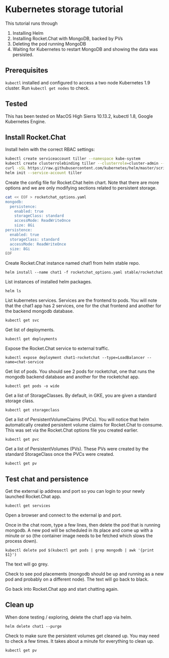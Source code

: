 # Kubernetes storage tutorial

This tutorial runs through
1. Installing Helm
2. Installing Rocket.Chat with MongoDB, backed by PVs
3. Deleting the pod running MongoDB
4. Waiting for Kubernetes to restart MongoDB and showing the data was persisted.

## Prerequisites

`kubectl` installed and configured to access a two node Kubernetes 1.9 cluster. Run `kubectl get nodes` to check.

## Tested

This has been tested on MacOS High Sierra 10.13.2, kubectl 1.8, Google Kubernetes Engine.

## Install Rocket.Chat 

Install helm with the correct RBAC settings:

```bash
kubectl create serviceaccount tiller --namespace kube-system
kubectl create clusterrolebinding tiller --clusterrole=cluster-admin --serviceaccount=kube-system:tiller
curl -sSL https://raw.githubusercontent.com/kubernetes/helm/master/scripts/get | sh
helm init --service-account tiller
```

Create the config file for Rocket.Chat helm chart. Note that there are more options and we are only modifying sections related to persistent storage.

```bash
cat << EOF > rocketchat_options.yaml
mongodb:
  persistence:
    enabled: true
    storageClass: standard
    accessMode: ReadWriteOnce
    size: 8Gi
persistence:
  enabled: true
  storageClass: standard
  accessMode: ReadWriteOnce
  size: 8Gi
EOF
```

Create Rocket.Chat instance named chat1 from helm stable repo.

`helm install --name chat1 -f rocketchat_options.yaml stable/rocketchat`

List instances of installed helm packages.

`helm ls`

List kubernetes services. Services are the frontend to pods. You will note that the chat1 app has 2 services, one for the chat frontend and another for the backend mongodb database.

`kubectl get svc`

Get list of deployments.

`kubectl get deployments`

Expose the Rocket.Chat service to external traffic.

`kubectl expose deployment chat1-rocketchat --type=LoadBalancer --name=chat-service`

Get list of pods. You should see 2 pods for rocketchat, one that runs the mongodb backend database and another for the rocketchat app.

`kubectl get pods -o wide`

Get a list of StorageClasses. By default, in GKE, you are given a standard storage class.

`kubectl get storageclass`

Get a list of PersistentVolumeClaims (PVCs). You will notice that helm automatically created persistent volume claims for Rocket.Chat to consume. This was set via the Rocket.Chat options file you created earlier.

`kubectl get pvc`

Get a list of PersistentVolumes (PVs). These PVs were created by the standard StorageClass once the PVCs were created.

`kubectl get pv`

## Test chat and persistence

Get the external ip address and port so you can login to your newly launched Rocket.Chat app.

`kubectl get services`

Open a browser and connect to the external ip and port.

Once in the chat room, type a few lines, then delete the pod that is running mongodb. A new pod will be scheduled in its place and come up with a minute or so (the container image needs to be fetched which slows the process down).

`kubectl delete pod $(kubectl get pods | grep mongodb | awk '{print $1}')`

The text will go grey.

Check to see pod placements (mongodb should be up and running as a new pod and probably on a different node). The text will go back to black.

Go back into Rocket.Chat app and start chatting again.

## Clean up

When done testing / exploring, delete the chat1 app via helm.

`helm delete chat1 --purge`

Check to make sure the persistent volumes get cleaned up. You may need to check a few times. It takes about a minute for everything to clean up.

`kubectl get pv`



